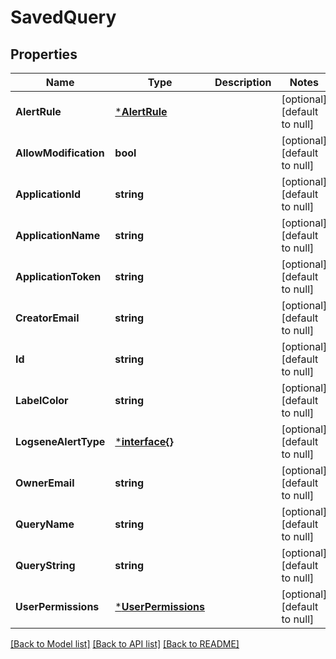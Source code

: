 # SavedQuery

## Properties
Name | Type | Description | Notes
------------ | ------------- | ------------- | -------------
**AlertRule** | [***AlertRule**](AlertRule.md) |  | [optional] [default to null]
**AllowModification** | **bool** |  | [optional] [default to null]
**ApplicationId** | **string** |  | [optional] [default to null]
**ApplicationName** | **string** |  | [optional] [default to null]
**ApplicationToken** | **string** |  | [optional] [default to null]
**CreatorEmail** | **string** |  | [optional] [default to null]
**Id** | **string** |  | [optional] [default to null]
**LabelColor** | **string** |  | [optional] [default to null]
**LogseneAlertType** | [***interface{}**](interface{}.md) |  | [optional] [default to null]
**OwnerEmail** | **string** |  | [optional] [default to null]
**QueryName** | **string** |  | [optional] [default to null]
**QueryString** | **string** |  | [optional] [default to null]
**UserPermissions** | [***UserPermissions**](UserPermissions.md) |  | [optional] [default to null]

[[Back to Model list]](../README.md#documentation-for-models) [[Back to API list]](../README.md#documentation-for-api-endpoints) [[Back to README]](../README.md)


